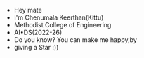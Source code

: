 - Hey mate
- I'm Chenumala Keerthan(Kittu)
- Methodist College of Engineering 
- AI•DS(2022-26)
- Do you know? You can make me happy,by
-  giving a Star :)) 
<!---
keerthankittu/keerthankittu is a ✨ special ✨ repository because its `README.md` (this file) appears on your GitHub profile.
You can click the Preview link to take a look at your changes.
--->
